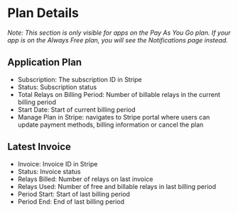# Plan Details

*Note: This section is only visible for apps on the Pay As You Go plan. If your app is on the Always Free plan, you will see the Notifications page instead.*

## Application Plan
- Subscription: The subscription ID in Stripe
- Status: Subscription status
- Total Relays on Billing Period: Number of billable relays in the current billing period
- Start Date: Start of current billing period
- Manage Plan in Stripe: navigates to Stripe portal where users can update payment methods, billing information or cancel the plan

## Latest Invoice
- Invoice: Invoice ID in Stripe
- Status: Invoice status
- Relays Billed: Number of relays on last invoice
- Relays Used: Number of free and billable relays in last billing period
- Period Start: Start of last billing period
- Period End: End of last billing period


